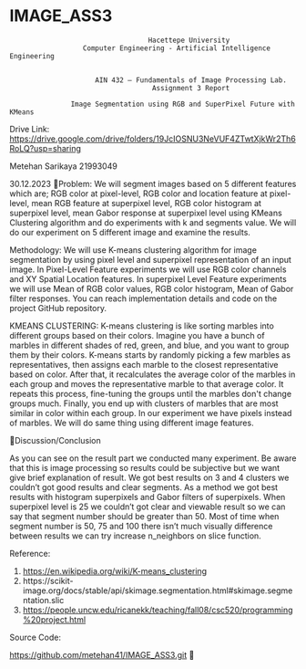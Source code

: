 # IMAGE_ASS3

                                      Hacettepe University
                      Computer Engineering - Artificial Intelligence Engineering


                         AIN 432 – Fundamentals of Image Processing Lab.
                                       Assignment 3 Report

                   Image Segmentation using RGB and SuperPixel Future with KMeans


Drive Link: https://drive.google.com/drive/folders/19JcIOSNU3NeVUF4ZTwtXjkWr2Th6RoLQ?usp=sharing




Metehan Sarikaya 21993049

30.12.2023
Problem:
We will segment images based on 5 different features which are; RGB color at pixel-level, RGB color
and location feature at pixel-level, mean RGB feature at superpixel level, RGB color histogram at
superpixel level, mean Gabor response at superpixel level using KMeans Clustering algorithm and do
experiments with k and segments value. We will do our experiment on 5 different image and
examine the results.



Methodology:
We will use K-means clustering algorithm for image segmentation by using pixel level and superpixel
representation of an input image. In Pixel-Level Feature experiments we will use RGB color channels
and XY Spatial Location features. In superpixel Level Feature experiments we will use Mean of RGB
color values, RGB color histogram, Mean of Gabor filter responses. You can reach implementation
details and code on the project GitHub repository.



KMEANS CLUSTERING:
K-means clustering is like sorting marbles into different groups based on their colors. Imagine you
have a bunch of marbles in different shades of red, green, and blue, and you want to group them by
their colors. K-means starts by randomly picking a few marbles as representatives, then assigns each
marble to the closest representative based on color. After that, it recalculates the average color of
the marbles in each group and moves the representative marble to that average color. It repeats this
process, fine-tuning the groups until the marbles don't change groups much. Finally, you end up with
clusters of marbles that are most similar in color within each group. In our experiment we have pixels
instead of marbles. We will do same thing using different image features.

Discussion/Conclusion


As you can see on the result part we conducted many experiment. Be aware that this is
image processing so results could be subjective but we want give brief explanation of
result. We got best results on 3 and 4 clusters we couldn’t got good results and clear
segments. As a method we got best results with histogram superpixels and Gabor filters of
superpixels. When superpixel level is 25 we couldn’t got clear and viewable result so we
can say that segment number should be greater than 50. Most of time when segment
number is 50, 75 and 100 there isn’t much visually difference between results we can try
increase n_neighbors on slice function.



Reference:

   1. https://en.wikipedia.org/wiki/K-means_clustering
   2. https://scikit-
      image.org/docs/stable/api/skimage.segmentation.html#skimage.segmentation.slic
   3. https://people.uncw.edu/ricanekk/teaching/fall08/csc520/programming%20project.html




Source Code:

https://github.com/metehan41/IMAGE_ASS3.git

